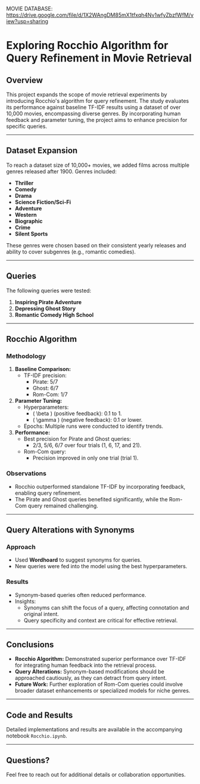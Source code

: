 MOVIE DATABASE: https://drive.google.com/file/d/1X2WAngDM85mX1tfxqh4Nv1wfyZbzfWfM/view?usp=sharing

# Exploring Rocchio Algorithm for Query Refinement in Movie Retrieval

## Overview

This project expands the scope of movie retrieval experiments by introducing Rocchio's algorithm for query refinement. The study evaluates its performance against baseline TF-IDF results using a dataset of over 10,000 movies, encompassing diverse genres. By incorporating human feedback and parameter tuning, the project aims to enhance precision for specific queries.

---

## Dataset Expansion

To reach a dataset size of 10,000+ movies, we added films across multiple genres released after 1900. Genres included:
- **Thriller**
- **Comedy**
- **Drama**
- **Science Fiction/Sci-Fi**
- **Adventure**
- **Western**
- **Biographic**
- **Crime**
- **Silent Sports**

These genres were chosen based on their consistent yearly releases and ability to cover subgenres (e.g., romantic comedies).

---

## Queries

The following queries were tested:
1. **Inspiring Pirate Adventure**
2. **Depressing Ghost Story**
3. **Romantic Comedy High School**

---

## Rocchio Algorithm

### Methodology
1. **Baseline Comparison:**
   - TF-IDF precision:
     - Pirate: 5/7
     - Ghost: 6/7
     - Rom-Com: 1/7
2. **Parameter Tuning:**
   - Hyperparameters: 
     - \( \beta \) (positive feedback): 0.1 to 1.
     - \( \gamma \) (negative feedback): 0.1 or lower.
   - Epochs: Multiple runs were conducted to identify trends.
3. **Performance:**
   - Best precision for Pirate and Ghost queries:
     - 2/3, 5/6, 6/7 over four trials (1, 6, 17, and 21).
   - Rom-Com query:
     - Precision improved in only one trial (trial 1).

### Observations
- Rocchio outperformed standalone TF-IDF by incorporating feedback, enabling query refinement.
- The Pirate and Ghost queries benefited significantly, while the Rom-Com query remained challenging.

---

## Query Alterations with Synonyms

### Approach
- Used **Wordhoard** to suggest synonyms for queries.
- New queries were fed into the model using the best hyperparameters.

### Results
- Synonym-based queries often reduced performance.
- Insights:
  - Synonyms can shift the focus of a query, affecting connotation and original intent.
  - Query specificity and context are critical for effective retrieval.

---

## Conclusions

- **Rocchio Algorithm:** Demonstrated superior performance over TF-IDF for integrating human feedback into the retrieval process.
- **Query Alterations:** Synonym-based modifications should be approached cautiously, as they can detract from query intent.
- **Future Work:** Further exploration of Rom-Com queries could involve broader dataset enhancements or specialized models for niche genres.

---

## Code and Results

Detailed implementations and results are available in the accompanying notebook `Rocchio.ipynb`.

---

## Questions?

Feel free to reach out for additional details or collaboration opportunities.
